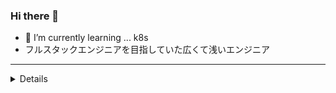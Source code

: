 ### Hi there 👋

- 🌱 I’m currently learning ... k8s
- フルスタックエンジニアを目指していた広くて浅いエンジニア

<!--
**yututi/yututi** is a ✨ _special_ ✨ repository because its `README.md` (this file) appears on your GitHub profile.

Here are some ideas to get you started:

- 🔭 I’m currently working on ...
- 👯 I’m looking to collaborate on ...
- 🤔 I’m looking for help with ...
- 🌱 I’m currently learning ... 
- 💬 Ask me about ...
- 📫 How to reach me: ...
- 😄 Pronouns: ...
- ⚡ Fun fact: ...
-->


---

<details>
  <summary>Details</summary>

  ## icanuse
  - Java
  - JavaScript
  - C#
  - Python
  - React
  - Vue
  - Spring Boot
  - AWS

  [![Top Langs](https://github-readme-stats.vercel.app/api/top-langs/?username=yututi&hide=html)](https://github.com/anuraghazra/github-readme-stats)

  [my credity](https://www.credly.com/users/yu-tsuchiya/badges)

</details>

